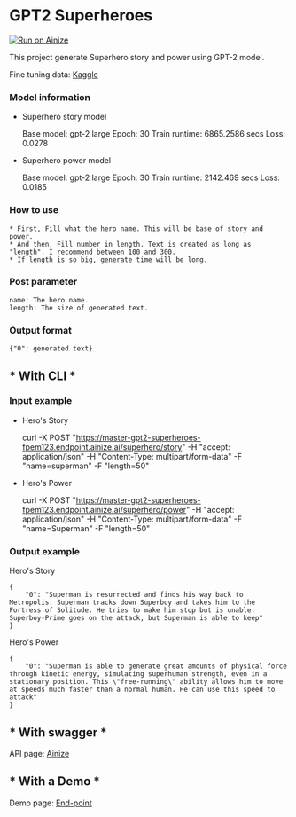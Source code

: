 # GPT2 Superheroes

[![Run on Ainize](https://ainize.ai/images/run_on_ainize_button.svg)](https://ainize.web.app/redirect?git_repo=https://github.com/fpem123/GPT2-Superheroes)

This project generate Superhero story and power using GPT-2 model.

Fine tuning data: [Kaggle](https://www.kaggle.com/jonathanbesomi/superheroes-nlp-dataset)

### Model information

* Superhero story model


    Base model: gpt-2 large
    Epoch: 30
    Train runtime: 6865.2586 secs
    Loss: 0.0278


* Superhero power model


    Base model: gpt-2 large
    Epoch: 30
    Train runtime: 2142.469 secs
    Loss: 0.0185


### How to use

    * First, Fill what the hero name. This will be base of story and power.
    * And then, Fill number in length. Text is created as long as "length". I recommend between 100 and 300.
    * If length is so big, generate time will be long.

### Post parameter

    name: The hero name.
    length: The size of generated text.


### Output format

    {"0": generated text}


## * With CLI *

### Input example

* Hero's Story


    curl -X POST "https://master-gpt2-superheroes-fpem123.endpoint.ainize.ai/superhero/story" -H "accept: application/json" -H "Content-Type: multipart/form-data" -F "name=superman" -F "length=50"


* Hero's Power


    curl -X POST "https://master-gpt2-superheroes-fpem123.endpoint.ainize.ai/superhero/power" -H "accept: application/json" -H "Content-Type: multipart/form-data" -F "name=Superman" -F "length=50"


### Output example

Hero's Story


    {
        "0": "Superman is resurrected and finds his way back to Metropolis. Superman tracks down Superboy and takes him to the Fortress of Solitude. He tries to make him stop but is unable. Superboy-Prime goes on the attack, but Superman is able to keep"
    }

Hero's Power 

  
    {
        "0": "Superman is able to generate great amounts of physical force through kinetic energy, simulating superhuman strength, even in a stationary position. This \"free-running\" ability allows him to move at speeds much faster than a normal human. He can use this speed to attack"
    }


## * With swagger *

API page: [Ainize](https://ainize.ai/fpem123/GPT2-Superheroes?branch=master)

## * With a Demo *

Demo page: [End-point](https://master-gpt2-superheroes-fpem123.endpoint.ainize.ai/)